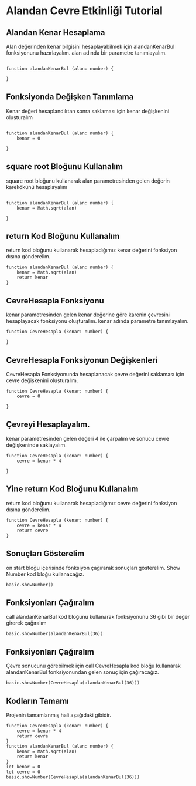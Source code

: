 # Alandan Cevre Etkinliği Tutorial


## Alandan Kenar Hesaplama 
Alan değerinden kenar bilgisini hesaplayabilmek için alandanKenarBul fonksiyonunu hazırlayalım.
alan adında bir parametre tanımlayalım.

```blocks

function alandanKenarBul (alan: number) {
 
}

```

## Fonksiyonda Değişken Tanımlama
Kenar değeri hesaplandıktan sonra saklaması için kenar değişkenini oluşturalım
```blocks

function alandanKenarBul (alan: number) {
    kenar = 0
 
}

```

## square root Bloğunu Kullanalım
square root bloğunu kullanarak alan parametresinden gelen değerin karekökünü hesaplayalım
```blocks

function alandanKenarBul (alan: number) {
    kenar = Math.sqrt(alan)
    
}
```

## return Kod Bloğunu Kullanalım
return kod bloğunu kullanarak hesapladığımız kenar değerini fonksiyon dışına gönderelim.
```blocks
function alandanKenarBul (alan: number) {
    kenar = Math.sqrt(alan)
    return kenar
}
```

## CevreHesapla Fonksiyonu
kenar parametresinden gelen kenar değerine göre karenin çevresini hesaplayacak fonksiyonu oluşturalım.
kenar adında parametre tanımlayalım.


```blocks 
function CevreHesapla (kenar: number) {
   
}

```


## CevreHesapla Fonksiyonun Değişkenleri
CevreHesapla Fonksiyonunda hesaplanacak çevre değerini saklaması için cevre değişkenini oluşturalım.

```blocks
function CevreHesapla (kenar: number) {
    cevre = 0
  
}
```
## Çevreyi Hesaplayalım.
kenar parametresinden gelen değeri 4 ile çarpalım ve sonucu cevre değişkeninde saklayalım.
```blocks
function CevreHesapla (kenar: number) {
    cevre = kenar * 4
    
}
```
## Yine return Kod Bloğunu Kullanalım
return kod bloğunu kullanarak hesapladığımız cevre değerini fonksiyon dışına gönderelim.
```blocks
function CevreHesapla (kenar: number) {
    cevre = kenar * 4
    return cevre
}
```

## Sonuçları Gösterelim
on start bloğu içerisinde fonksiyon çağırarak sonuçları gösterelim. Show Number kod bloğu kullanacağız.

```blocks
basic.showNumber()

```

## Fonksiyonları Çağıralım
call alandanKenarBul kod bloğunu kullanarak fonksiyonunu 36 gibi bir değer girerek çağıralım
```blocks
basic.showNumber(alandanKenarBul(36))

```
## Fonksiyonları Çağıralım
Çevre sonucunu görebilmek için call CevreHesapla kod bloğu kullanarak alandanKenarBul fonksiyonundan gelen sonuç için çağıracağız.
```blocks
basic.showNumber(CevreHesapla(alandanKenarBul(36)))

```

## Kodların Tamamı
Projenin tamamlanmış hali aşağıdaki gibidir.

```blocks
function CevreHesapla (kenar: number) {
    cevre = kenar * 4
    return cevre
}
function alandanKenarBul (alan: number) {
    kenar = Math.sqrt(alan)
    return kenar
}
let kenar = 0
let cevre = 0
basic.showNumber(CevreHesapla(alandanKenarBul(36)))
```

